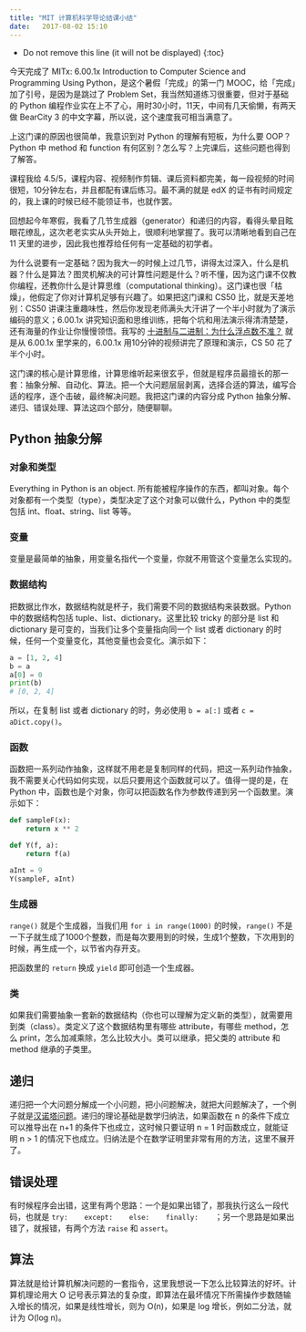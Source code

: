 ```yaml
---
title: "MIT 计算机科学导论结课小结"
date:   2017-08-02 15:10
---
```

* Do not remove this line (it will not be displayed) 
{:toc}

今天完成了 MITx: 6.00.1x Introduction to Computer Science and Programming Using Python，是这个暑假「完成」的第一门 MOOC，给「完成」加了引号，是因为是跳过了 Problem Set，我当然知道练习很重要，但对于基础的 Python 编程作业实在上不了心，用时30小时，11天，中间有几天偷懒，有两天做 BearCity 3 的中文字幕，所以说，这个速度我可相当满意了。

上这门课的原因也很简单，我意识到对 Python 的理解有短板，为什么要 OOP？Python 中 method 和 function 有何区别？怎么写？上完课后，这些问题也得到了解答。

课程我给 4.5/5，课程内容、视频制作剪辑、课后资料都完美，每一段视频的时间很短，10分钟左右，并且都配有课后练习。最不满的就是 edX 的证书有时间规定的，我上课的时候已经不能领证书，也就作罢。

回想起今年寒假，我看了几节生成器（generator）和递归的内容，看得头晕目眩眼花缭乱，这次老老实实从头开始上，很顺利地掌握了。我可以清晰地看到自己在 11 天里的进步，因此我也推荐给任何有一定基础的初学者。

为什么说要有一定基础？因为我大一的时候上过几节，讲得太过深入，什么是机器？什么是算法？图灵机解决的可计算性问题是什么？听不懂，因为这门课不仅教你编程，还教你什么是计算思维（computational thinking）。这门课也很「枯燥」，他假定了你对计算机足够有兴趣了。如果把这门课和 CS50 比，就是天差地别：CS50 讲课注重趣味性，然后你发现老师满头大汗讲了一个半小时就为了演示编码的意义；6.00.1x 讲究知识面和思维训练，把每个坑和用法演示得清清楚楚，还有海量的作业让你慢慢领悟。我写的 [十进制与二进制：为什么浮点数不准？](http://lijiawei.cc/2017/07/24/float/) 就是从 6.00.1x 里学来的，6.00.1x 用10分钟的视频讲完了原理和演示，CS 50 花了半个小时。

这门课的核心是计算思维，计算思维听起来很玄乎，但就是程序员最擅长的那一套：抽象分解、自动化、算法。把一个大问题层层剥离，选择合适的算法，编写合适的程序，逐个击破，最终解决问题。我把这门课的内容分成 Python 抽象分解、递归、错误处理、算法这四个部分，随便聊聊。

## Python 抽象分解
### 对象和类型
Everything in Python is an object. 所有能被程序操作的东西，都叫对象。每个对象都有一个类型（type），类型决定了这个对象可以做什么，Python 中的类型包括 int、float、string、list 等等。

### 变量
变量是最简单的抽象，用变量名指代一个变量，你就不用管这个变量怎么实现的。

### 数据结构
把数据比作水，数据结构就是杯子，我们需要不同的数据结构来装数据。Python 中的数据结构包括 tuple、list、dictionary。这里比较 tricky 的部分是 list 和 dictionary 是可变的，当我们让多个变量指向同一个 list 或者 dictionary 的时候，任何一个变量变化，其他变量也会变化。演示如下：

``` Python
a = [1, 2, 4]
b = a
a[0] = 0
print(b)
# [0, 2, 4]
```

所以，在复制 list 或者 dictionary 的时，务必使用 `b = a[:]` 或者 `c = aDict.copy()`。

### 函数
函数把一系列动作抽象，这样就不用老是复制同样的代码，把这一系列动作抽象，我不需要关心代码如何实现，以后只要用这个函数就可以了。值得一提的是，在 Python 中，函数也是个对象，你可以把函数名作为参数传递到另一个函数里。演示如下：

``` Python
def sampleF(x):
    return x ** 2

def Y(f, a):
    return f(a)

aInt = 9
Y(sampleF, aInt)
```

### 生成器
`range()` 就是个生成器，当我们用 `for i in range(1000)` 的时候，`range()` 不是一下子就生成了1000个整数，而是每次要用到的时候，生成1个整数，下次用到的时候，再生成一个，以节省内存开支。

把函数里的 `return` 换成 `yield` 即可创造一个生成器。

### 类
如果我们需要抽象一套新的数据结构（你也可以理解为定义新的类型），就需要用到类（class）。类定义了这个数据结构里有哪些 attribute，有哪些 method，怎么 print，怎么加减乘除，怎么比较大小。类可以继承，把父类的 attribute 和 method 继承的子类里。

## 递归
递归把一个大问题分解成一个小问题，把小问题解决，就把大问题解决了，一个例子就是[汉诺塔问题](http://lijiawei.cc/2017/07/25/hanoi/)。递归的理论基础是数学归纳法，如果函数在 n 的条件下成立可以推导出在 n+1 的条件下也成立，这时候只要证明 n = 1 时函数成立，就能证明 n > 1 的情况下也成立。归纳法是个在数学证明里非常有用的方法，这里不展开了。

## 错误处理
有时候程序会出错，这里有两个思路：一个是如果出错了，那我执行这么一段代码，也就是 `try:    except:    else:    finally:    `；另一个思路是如果出错了，就报错，有两个方法 `raise` 和 `assert`。

## 算法
算法就是给计算机解决问题的一套指令，这里我想说一下怎么比较算法的好坏。计算机理论用大 O 记号表示算法的复杂度，即算法在最坏情况下所需操作步数随输入增长的情况，如果是线性增长，则为 O(n)，如果是 log 增长，例如二分法，就计为 O(log n)。


















